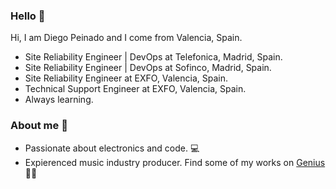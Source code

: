 ### Hello 👋

Hi, I am Diego Peinado and I come from Valencia, Spain. 

- Site Reliability Engineer | DevOps at Telefonica, Madrid, Spain.
- Site Reliability Engineer | DevOps at Sofinco, Madrid, Spain.
- Site Reliability Engineer at EXFO, Valencia, Spain.
- Technical Support Engineer at EXFO, Valencia, Spain.
- Always learning.

### About me 🙂

- Passionate about electronics and code. 💻
- Expierenced music industry producer. Find some of my works on [Genius](https://genius.com/artists/Dp-soundz) 🎹📀
